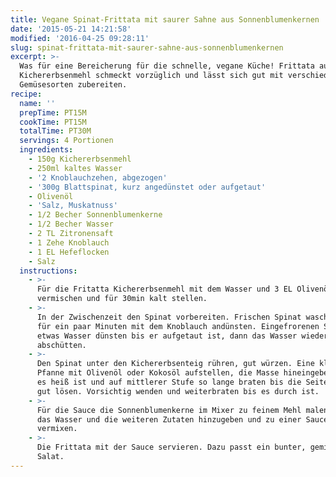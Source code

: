 ```yaml
---
title: Vegane Spinat-Frittata mit saurer Sahne aus Sonnenblumenkernen
date: '2015-05-21 14:21:58'
modified: '2016-04-25 09:28:11'
slug: spinat-frittata-mit-saurer-sahne-aus-sonnenblumenkernen
excerpt: >-
  Was für eine Bereicherung für die schnelle, vegane Küche! Frittata aus
  Kichererbsenmehl schmeckt vorzüglich und lässt sich gut mit verschiedenen
  Gemüsesorten zubereiten.
recipe:
  name: ''
  prepTime: PT15M
  cookTime: PT15M
  totalTime: PT30M
  servings: 4 Portionen
  ingredients:
    - 150g Kichererbsenmehl
    - 250ml kaltes Wasser
    - '2 Knoblauchzehen, abgezogen'
    - '300g Blattspinat, kurz angedünstet oder aufgetaut'
    - Olivenöl
    - 'Salz, Muskatnuss'
    - 1/2 Becher Sonnenblumenkerne
    - 1/2 Becher Wasser
    - 2 TL Zitronensaft
    - 1 Zehe Knoblauch
    - 1 EL Hefeflocken
    - Salz
  instructions:
    - >-
      Für die Fritatta Kichererbsenmehl mit dem Wasser und 3 EL Olivenöl
      vermischen und für 30min kalt stellen.
    - >-
      In der Zwischenzeit den Spinat vorbereiten. Frischen Spinat waschen und
      für ein paar Minuten mit dem Knoblauch andünsten. Eingefrorenen Spinat mit
      etwas Wasser dünsten bis er aufgetaut ist, dann das Wasser wieder
      abschütten.
    - >-
      Den Spinat unter den Kichererbsenteig rühren, gut würzen. Eine kleine
      Pfanne mit Olivenöl oder Kokosöl aufstellen, die Masse hineingeben, wenn
      es heiß ist und auf mittlerer Stufe so lange braten bis die Seiten sich
      gut lösen. Vorsichtig wenden und weiterbraten bis es durch ist.
    - >-
      Für die Sauce die Sonnenblumenkerne im Mixer zu feinem Mehl malen, dann
      das Wasser und die weiteren Zutaten hinzugeben und zu einer Sauce
      vermixen.
    - >-
      Die Frittata mit der Sauce servieren. Dazu passt ein bunter, gemischter
      Salat.
---
```


